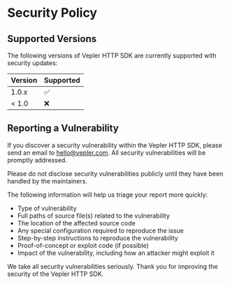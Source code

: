 # Security Policy

## Supported Versions

The following versions of Vepler HTTP SDK are currently supported with security updates:

| Version | Supported          |
| ------- | ------------------ |
| 1.0.x   | :white_check_mark: |
| < 1.0   | :x:                |

## Reporting a Vulnerability

If you discover a security vulnerability within the Vepler HTTP SDK, please send an email to hello@vepler.com. All security vulnerabilities will be promptly addressed.

Please do not disclose security vulnerabilities publicly until they have been handled by the maintainers.

The following information will help us triage your report more quickly:

- Type of vulnerability
- Full paths of source file(s) related to the vulnerability
- The location of the affected source code
- Any special configuration required to reproduce the issue
- Step-by-step instructions to reproduce the vulnerability
- Proof-of-concept or exploit code (if possible)
- Impact of the vulnerability, including how an attacker might exploit it

We take all security vulnerabilities seriously. Thank you for improving the security of the Vepler HTTP SDK.